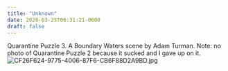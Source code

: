 ```yaml
---
title: "Unknown"
date: 2020-03-25T06:31:21-0600
draft: false
---
```


Quarantine Puzzle 3\. A Boundary Waters scene by Adam Turman.
Note: no photo of Quarantine Puzzle 2 because it sucked and I gave up on it.
![CF26F624-9775-4006-87F6-CB6F88D2A9BD.jpg](https://ianwhitney.micro.blog/uploads/2020/2c6d1a4121.jpg)
